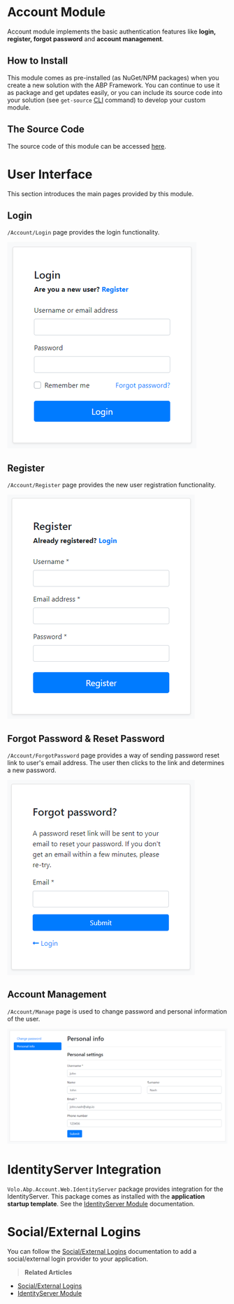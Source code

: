 # Account Module
Account module implements the basic authentication features like **login, register, forgot password** and **account management**.

## How to Install
This module comes as pre-installed (as NuGet/NPM packages) when you create a new solution with the ABP Framework. You can continue to use it as package and get updates easily, or you can include its source code into your solution (see `get-source` [CLI](https://docs.abp.io/en/abp/latest/CLI) command) to develop your custom module.

## The Source Code
The source code of this module can be accessed [here](https://github.com/abpframework/abp/tree/dev/modules/account). 

# User Interface
This section introduces the main pages provided by this module.

## Login
`/Account/Login` page provides the login functionality.

![alt text](../_images/UserInterface/account-module-login.png)

## Register
`/Account/Register` page provides the new user registration functionality.

![alt text](../_images/UserInterface/account-module-register.png)

## Forgot Password & Reset Password
`/Account/ForgotPassword` page provides a way of sending password reset link to user's email address. The user then clicks to the link and determines a new password.

![alt text](../_images/UserInterface/account-module-forgot-password.png)

## Account Management
`/Account/Manage` page is used to change password and personal information of the user.

![alt text](../_images/UserInterface/account-module-manage-account.png)

# IdentityServer Integration
`Volo.Abp.Account.Web.IdentityServer` package provides integration for the IdentityServer. This package comes as installed with the **application startup template**. See the [IdentityServer Module](IdentityServer.md) documentation.

# Social/External Logins
You can follow the [Social/External Logins](sociallogins.md) documentation to add a social/external login provider to your application. 

>**Related Articles**

- [Social/External Logins](sociallogins.md)
- [IdentityServer Module](IdentityServer.md)
